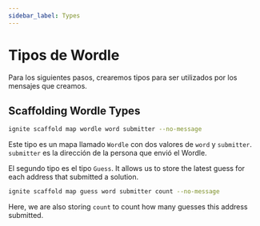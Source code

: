 ```yaml
---
sidebar_label: Types
---
```


# Tipos de Wordle

Para los siguientes pasos, crearemos tipos para ser utilizados por los mensajes que creamos.

## Scaffolding Wordle Types

```sh
ignite scaffold map wordle word submitter --no-message
```

Este tipo es un mapa llamado `Wordle` con dos valores de `word` y `submitter`. `submitter` es la dirección de la persona que envió el Wordle.

El segundo tipo es el tipo `Guess`. It allows us to store the latest guess for each address that submitted a solution.

```sh
ignite scaffold map guess word submitter count --no-message
```

Here, we are also storing `count` to count how many guesses this address submitted.
